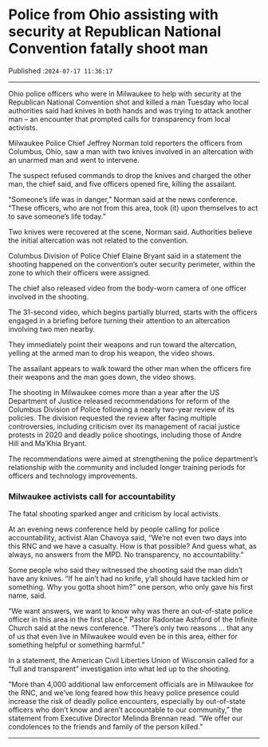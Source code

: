 # Police from Ohio assisting with security at Republican National Convention fatally shoot man

Published :`2024-07-17 11:36:17`

---

Ohio police officers who were in Milwaukee to help with security at the Republican National Convention shot and killed a man Tuesday who local authorities said had knives in both hands and was trying to attack another man – an encounter that prompted calls for transparency from local activists.

Milwaukee Police Chief Jeffrey Norman told reporters the officers from Columbus, Ohio,  saw a man with two knives involved in an altercation with an unarmed man and went to intervene.

The suspect refused commands to drop the knives and charged the other man, the chief said, and five officers opened fire, killing the assailant.

“Someone’s life was in danger,” Norman said at the news conference. “These officers, who are not from this area, took (it) upon themselves to act to save someone’s life today.”

Two knives were recovered at the scene, Norman said. Authorities believe the initial altercation was not related to the convention.

Columbus Division of Police Chief Elaine Bryant said in a statement the shooting happened on the convention’s outer security perimeter, within the zone to which their officers were assigned.

The chief also released video from the body-worn camera of one officer involved in the shooting.

The 31-second video, which begins partially blurred, starts with the officers engaged in a briefing before turning their attention to an altercation involving two men nearby.

They immediately point their weapons and run toward the altercation, yelling at the armed man to drop his weapon, the video shows.

The assailant appears to walk toward the other man when the officers fire their weapons and the man goes down, the video shows.

The shooting in Milwaukee comes more than a year after the US Department of Justice released recommendations for reform of the Columbus Division of Police following a nearly two-year review of its policies. The division requested the review after facing multiple controversies, including criticism over its management of racial justice protests in 2020 and deadly police shootings, including those of Andre Hill and Ma’Khia Bryant.

The recommendations were aimed at strengthening the police department’s relationship with the community and included longer training periods for officers and technology improvements.

### Milwaukee activists call for accountability

The fatal shooting sparked anger and criticism by local activists.

At an evening news conference held by people calling for police accountability, activist Alan Chavoya said, “We’re not even two days into this RNC and we have a casualty. How is that possible? And guess what, as always, no answers from the MPD. No transparency, no accountability.”

Some people who said they witnessed the shooting said the man didn’t have any knives. “If he ain’t had no knife, y’all should have tackled him or something. Why you gotta shoot him?” one person, who only gave his first name, said.

“We want answers, we want to know why was there an out-of-state police officer in this area in the first place,” Pastor Radontae Ashford of the Infinite Church said at the news conference. “There’s only two reasons … that any of us that even live in Milwaukee would even be in this area, either for something helpful or something harmful.”

In a statement, the American Civil Liberties Union of Wisconsin called for a “full and transparent” investigation into what led up to the shooting.

“More than 4,000 additional law enforcement officials are in Milwaukee for the RNC, and we’ve long feared how this heavy police presence could increase the risk of deadly police encounters, especially by out-of-state officers who don’t know and aren’t accountable to our community,” the statement from Executive Director Melinda Brennan read. “We offer our condolences to the friends and family of the person killed.”

---

